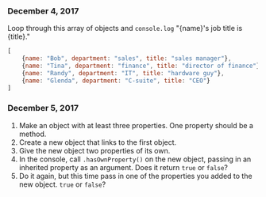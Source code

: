 ### December 4, 2017

Loop through this array of objects and `console.log` "{name}'s job title is {title}."

```Javascript
[
    {name: "Bob", department: "sales", title: "sales manager"},
    {name: "Tina", department: "finance", title: "director of finance"},
    {name: "Randy", department: "IT", title: "hardware guy"},
    {name: "Glenda", department: "C-suite", title: "CEO"}
]
```

### December 5, 2017

1. Make an object with at least three properties. One property should be a method.
1. Create a new object that links to the first object.
1. Give the new object two properties of its own.
1. In the console, call `.hasOwnProperty()` on the new object, passing in an inherited property as an argument. Does it return `true` or `false`?
1. Do it again, but this time pass in one of the properties you added to the new object. `true` or `false`?